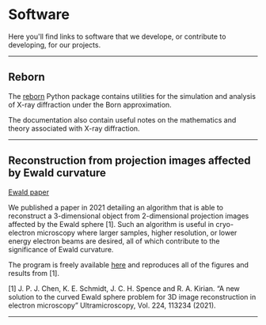 # Software
Here you'll find links to software that we develope, or contribute to developing, for our projects.

---
## Reborn
The [reborn](https://kirianlab.gitlab.io/reborn/index.html) Python package contains utilities for the simulation and analysis of X-ray diffraction under the Born approximation.

The documentation also contain useful notes on the mathematics and theory associated with X-ray diffraction.

---
## Reconstruction from projection images affected by Ewald curvature

[Ewald paper](https://gitlab.com/jpchen1/em-reconstruction-with-ewald/)

We published a paper in 2021 detailing an algorithm that is able to reconstruct a 3-dimensional object from 2-dimensional projection images affected by the Ewald sphere [1]. Such an algorithm is useful in cryo-electron microscopy where larger samples, higher resolution, or lower energy electron beams are desired, all of which contribute to the significance of Ewald curvature.

The program is freely available [here](https://gitlab.com/jpchen1/em-reconstruction-with-ewald/) and reproduces all of the figures and results from [1].

[1] J. P. J. Chen, K. E. Schmidt, J. C. H. Spence and R. A. Kirian. “A new solution to the curved Ewald sphere problem for 3D image reconstruction in electron microscopy” Ultramicroscopy, Vol. 224, 113234 (2021).

---
